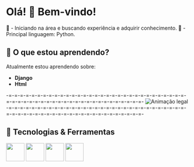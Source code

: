 # Olá! 👋 Bem-vindo!

📖 - Iniciando na área e buscando experiência e adquirir conhecimento.
🐍 - Principal linguagem: Python.

## 🌱 O que estou aprendendo?
Atualmente estou aprendendo sobre:
- **Django**
- **Html**
  
 -=-=-=-=-=-=-=-=-=-=-=-=-=-=-=-=-=-=-=-=-=-=-=-=-=-=-=-=-=-=-=-=-=-=-=-=-=-=-=-=-=-=-=-=-=-=-=-=-=-=-=-=-=-=-=-
![Animação legal](https://user-images.githubusercontent.com/74038190/225813708-98b745f2-7d22-48cf-9150-083f1b00d6c9.gif)
 -=-=-=-=-=-=-=-=-=-=-=-=-=-=-=-=-=-=-=-=-=-=-=-=-=-=-=-=-=-=-=-=-=-=-=-=-=-=-=-=-=-=-=-=-=-=-=-=-=-=-=-=-=-=-=-

## 🔧 Tecnologias & Ferramentas
<p align="left">
  <img src="https://img.shields.io/badge/-HTML5-E34F26?style=for-the-badge&logo=html5&logoColor=white" height="50"/>
  <img src="https://img.shields.io/badge/-CSS3-1572B6?style=for-the-badge&logo=css3" height="50"/>
  <img src="https://img.shields.io/badge/-Python-FFD43B?style=for-the-badge&logo=python&logoColor=blue" height="50"/>
  <img src="https://img.shields.io/badge/-Git-F05032?style=for-the-badge&logo=git&logoColor=white" height="50"/>
</p>
